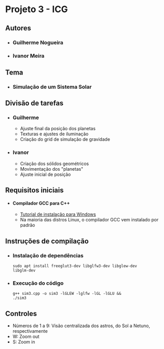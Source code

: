# Projeto 3 - ICG

## Autores
- ### Guilherme Nogueira
- ### Ivanor Meira

## Tema
- ### Simulação de um Sistema Solar

## Divisão de tarefas
- ### Guilherme
  - Ajuste final da posição dos planetas
  - Texturas e ajustes de iluminação
  - Criação do grid de simulação de gravidade
- ### Ivanor
  - Criação dos sólidos geométricos
  - Movimentação dos "planetas"
  - Ajuste inicial de posição
 
## Requisitos iniciais

- #### Compilador GCC para C++
  - <a href='https://code.visualstudio.com/docs/cpp/config-mingw'>Tutorial de instalação para Windows</a>
  - Na maioria das distros Linux, o compilador GCC vem instalado por padrão

## Instruções de compilação

- ### Instalação de dependências

  <code>sudo apt install freeglut3-dev libglfw3-dev libglew-dev libglm-dev</code>

- ### Execução do código
  
  <code>g++ sim3.cpp -o sim3 -lGLEW -lglfw -lGL -lGLU && ./sim3</code>

## Controles

- Números de 1 a 9: Visão centralizada dos astros, do Sol a Netuno, respectivamente
- W: Zoom out
- S: Zoom in
